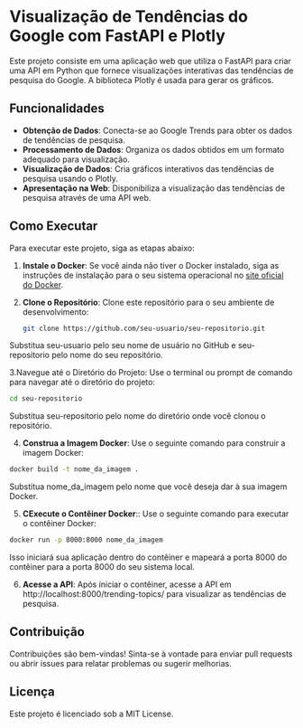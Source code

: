 # Visualização de Tendências do Google com FastAPI e Plotly

Este projeto consiste em uma aplicação web que utiliza o FastAPI para criar uma API em Python que fornece visualizações interativas das tendências de pesquisa do Google. A biblioteca Plotly é usada para gerar os gráficos.

## Funcionalidades

- **Obtenção de Dados**: Conecta-se ao Google Trends para obter os dados de tendências de pesquisa.
- **Processamento de Dados**: Organiza os dados obtidos em um formato adequado para visualização.
- **Visualização de Dados**: Cria gráficos interativos das tendências de pesquisa usando o Plotly.
- **Apresentação na Web**: Disponibiliza a visualização das tendências de pesquisa através de uma API web.

## Como Executar

Para executar este projeto, siga as etapas abaixo:

1. **Instale o Docker**: Se você ainda não tiver o Docker instalado, siga as instruções de instalação para o seu sistema operacional no [site oficial do Docker](https://www.docker.com/get-started).

2. **Clone o Repositório**: Clone este repositório para o seu ambiente de desenvolvimento:

   ```bash
   git clone https://github.com/seu-usuario/seu-repositorio.git
   ```
Substitua seu-usuario pelo seu nome de usuário no GitHub e seu-repositorio pelo nome do seu repositório.

3.Navegue até o Diretório do Projeto: Use o terminal ou prompt de comando para navegar até o diretório do projeto:

```bash
cd seu-repositorio
```

Substitua seu-repositorio pelo nome do diretório onde você clonou o repositório.

4. **Construa a Imagem Docker**: Use o seguinte comando para construir a imagem Docker:

```bash
docker build -t nome_da_imagem .
```

Substitua nome_da_imagem pelo nome que você deseja dar à sua imagem Docker.

5. **CExecute o Contêiner Docker**:: Use o seguinte comando para executar o contêiner Docker:

```bash
docker run -p 8000:8000 nome_da_imagem
```
Isso iniciará sua aplicação dentro do contêiner e mapeará a porta 8000 do contêiner para a porta 8000 do seu sistema local.

6. **Acesse a API**: Após iniciar o contêiner, acesse a API em http://localhost:8000/trending-topics/ para visualizar as tendências de pesquisa.

## Contribuição
Contribuições são bem-vindas! Sinta-se à vontade para enviar pull requests ou abrir issues para relatar problemas ou sugerir melhorias.

## Licença
Este projeto é licenciado sob a MIT License.